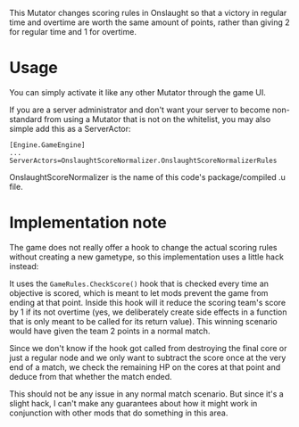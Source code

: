 This Mutator changes scoring rules in Onslaught so that a victory in regular time and overtime are worth the same amount of points, rather than giving 2 for regular time and 1 for overtime.

# Usage
You can simply activate it like any other Mutator through the game UI.

If you are a server administrator and don't want your server to become non-standard from using a Mutator that is not on the whitelist, you may also simple add this as a ServerActor:

    [Engine.GameEngine]
    ...
    ServerActors=OnslaughtScoreNormalizer.OnslaughtScoreNormalizerRules

OnslaughtScoreNormalizer is the name of this code's package/compiled .u file.

# Implementation note
The game does not really offer a hook to change the actual scoring rules without creating a new gametype, so this implementation uses a little hack instead:

It uses the `GameRules.CheckScore()` hook that is checked every time an objective is scored, which is meant to let mods prevent the game from ending at that point. Inside this hook will it reduce the scoring team's score by 1 if its not overtime (yes, we deliberately create side effects in a function that is only meant to be called for its return value). This winning scenario would have given the team 2 points in a normal match.

Since we don't know if the hook got called from destroying the final core or just a regular node and we only want to subtract the score once at the very end of a match, we check the remaining HP on the cores at that point and deduce from that whether the match ended.

This should not be any issue in any normal match scenario. But since it's a slight hack, I can't make any guarantees about how it might work in conjunction with other mods that do something in this area.
